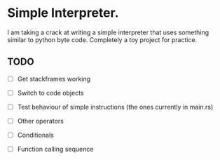 # Simple Interpreter.

I am taking a crack at writing a simple interpreter that uses something similar
to python byte code. Completely a toy project for practice.

## TODO

- [ ] Get stackframes working
- [ ] Switch to code objects
- [ ] Test behaviour of simple instructions (the ones currently in main.rs)
- [ ] Other operators
- [ ] Conditionals
- [ ] Function calling sequence

